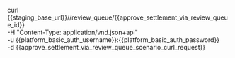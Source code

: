 curl {{staging_base_url}}//review_queue/{{approve_settlement_via_review_queue_id}}  \
    -H "Content-Type: application/vnd.json+api" \
    -u  {{platform_basic_auth_username}}:{{platform_basic_auth_password}} \
    -d {{approve_settlement_via_review_queue_scenario_curl_request}}
